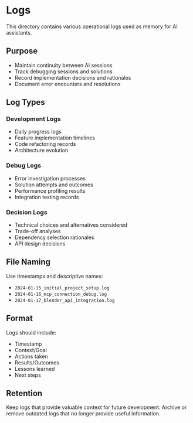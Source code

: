 # Logs

This directory contains various operational logs used as memory for AI assistants.

## Purpose

- Maintain continuity between AI sessions
- Track debugging sessions and solutions
- Record implementation decisions and rationales
- Document error encounters and resolutions

## Log Types

### Development Logs
- Daily progress logs
- Feature implementation timelines
- Code refactoring records
- Architecture evolution

### Debug Logs
- Error investigation processes
- Solution attempts and outcomes
- Performance profiling results
- Integration testing records

### Decision Logs
- Technical choices and alternatives considered
- Trade-off analyses
- Dependency selection rationales
- API design decisions

## File Naming

Use timestamps and descriptive names:
- `2024-01-15_initial_project_setup.log`
- `2024-01-16_mcp_connection_debug.log`
- `2024-01-17_blender_api_integration.log`

## Format

Logs should include:
- Timestamp
- Context/Goal
- Actions taken
- Results/Outcomes
- Lessons learned
- Next steps

## Retention

Keep logs that provide valuable context for future development. Archive or remove outdated logs that no longer provide useful information.